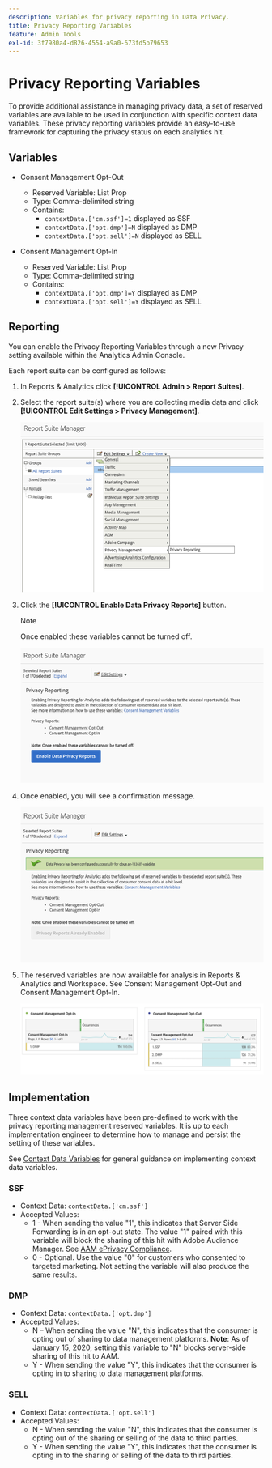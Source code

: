 ```yaml
---
description: Variables for privacy reporting in Data Privacy.
title: Privacy Reporting Variables
feature: Admin Tools
exl-id: 3f7980a4-d826-4554-a9a0-673fd5b79653
---
```

# Privacy Reporting Variables

To provide additional assistance in managing privacy data, a set of reserved variables are available to be used in conjunction with specific context data variables.
These privacy reporting variables provide an easy-to-use framework for capturing the privacy status on each analytics hit.

## Variables

* Consent Management Opt-Out
   * Reserved Variable: List Prop
   * Type: Comma-delimited string
   * Contains:
      * `contextData.['cm.ssf']=1` displayed as SSF
      * `contextData.['opt.dmp']=N` displayed as DMP
      * `contextData.['opt.sell']=N` displayed as SELL

* Consent Management Opt-In
   * Reserved Variable: List Prop
   * Type: Comma-delimited string
   * Contains:
      * `contextData.['opt.dmp']=Y` displayed as DMP
      * `contextData.['opt.sell']=Y` displayed as SELL

## Reporting

You can enable the Privacy Reporting Variables through a new Privacy setting available within the Analytics Admin Console.

Each report suite can be configured as follows:
1. In Reports & Analytics click **[!UICONTROL Admin > Report Suites]**.
1. Select the report suite(s) where you are collecting media data and click **[!UICONTROL Edit Settings > Privacy Management]**.

    ![](assets/rsm-privacy-select.png)

1. Click the **[!UICONTROL Enable Data Privacy Reports]** button.

   >[!NOTE]
   >
   >Once enabled these variables cannot be turned off.

   ![](assets/rsm-privacy-enable.png)

1. Once enabled, you will see a confirmation message.

   ![](assets/rsm-privacy-config.png)

1. The reserved variables are now available for analysis in Reports & Analytics and Workspace. See Consent Management Opt-Out and Consent Management Opt-In.

    ![](assets/consent-management.png)

## Implementation

Three context data variables have been pre-defined to work with the privacy reporting management reserved variables.  It is up to each implementation engineer to determine how to manage and persist the setting of these variables.

See [Context Data Variables](https://experienceleague.adobe.com/docs/analytics/implementation/javascript-implementation/variables-analytics-reporting/context-data-variables.html) for general guidance on implementing context data variables.

### SSF

* Context Data: `contextData.['cm.ssf']`
* Accepted Values:
   * 1 - When sending the value "1", this indicates that Server Side Forwarding is in an opt-out state. The value "1" paired with this variable will block the sharing of this hit with Adobe Audience Manager. See [AAM ePrivacy Compliance](https://experienceleague.adobe.com/docs/analytics/integration/audience-analytics/audience-analytics-workflow/ssf-gdpr.html).
   * 0 - Optional. Use the value "0" for customers who consented to targeted marketing. Not setting the variable will also produce the same results.

### DMP

* Context Data: `contextData.['opt.dmp']`
* Accepted Values:  
   * N – When sending the value "N", this indicates that the consumer is opting out of sharing to data management platforms.  **Note**: As of January 15, 2020, setting this variable to "N" blocks server-side sharing of this hit to AAM.
   * Y - When sending the value "Y", this indicates that the consumer is opting in to sharing to data management platforms.

### SELL

* Context Data: `contextData.['opt.sell']`
* Accepted Values:  
   * N - When sending the value "N", this indicates that the consumer is opting out of the sharing or selling of the data to third parties.
   * Y - When sending the value "Y", this indicates that the consumer is opting in to the sharing or selling of the data to third parties.
